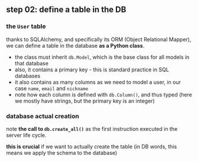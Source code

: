## step 02: define a table in the DB

### the `User` table

thanks to SQLAlchemy, and specifically its ORM (Object Relational Mapper), we
can define a table in the database **as a Python class**.

- the class must inherit `db.Model`, which is the base class for all models in
  that database
- also, it contains a primary key - this is standard practice in SQL databases
- it also contains as many columns as we need to model a user, in our case
  `name`, `email` and `nickname`
- note how each column is defined with `db.Column()`, and thus typed (here we
  mostly have strings, but the primary key is an integer)

### database actual creation

note **the call to `db.create_all()`** as the first instruction executed in the
server life cycle.

**this is crucial** if we want to actually create the table (in DB words, this
  means we apply the schema to the database)

